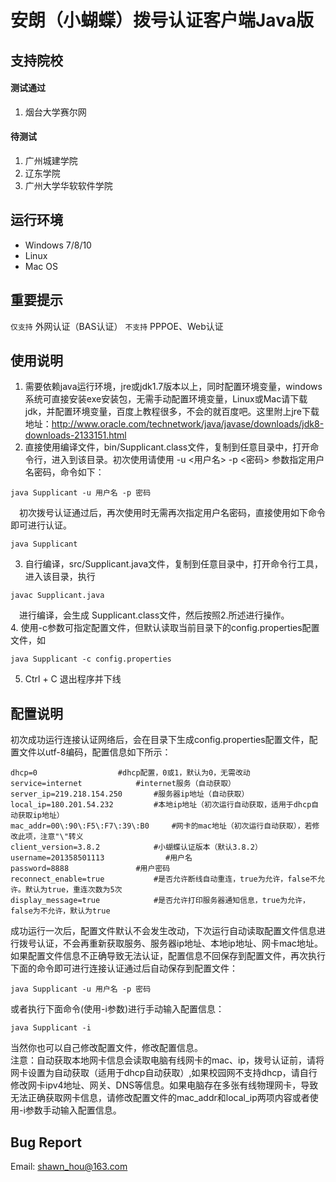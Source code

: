 # 安朗（小蝴蝶）拨号认证客户端Java版
## 支持院校
#### 测试通过
1. 烟台大学赛尔网

#### 待测试
1. 广州城建学院
2. 辽东学院
3. 广州大学华软软件学院

## 运行环境
- Windows 7/8/10
- Linux
- Mac OS

## 重要提示
`仅支持` 外网认证（BAS认证）
`不支持` PPPOE、Web认证

## 使用说明
1. 需要依赖java运行环境，jre或jdk1.7版本以上，同时配置环境变量，windows系统可直接安装exe安装包，无需手动配置环境变量，Linux或Mac请下载jdk，并配置环境变量，百度上教程很多，不会的就百度吧。这里附上jre下载地址：http://www.oracle.com/technetwork/java/javase/downloads/jdk8-downloads-2133151.html<br>
2. 直接使用编译文件，bin/Supplicant.class文件，复制到任意目录中，打开命令行，进入到该目录。初次使用请使用 -u <用户名> -p <密码> 参数指定用户名密码，命令如下：
 ```
 java Supplicant -u 用户名 -p 密码
 ```
　初次拨号认证通过后，再次使用时无需再次指定用户名密码，直接使用如下命令即可进行认证。
 ```
 java Supplicant 
 ```
3. 自行编译，src/Supplicant.java文件，复制到任意目录中，打开命令行工具，进入该目录，执行 
 ```
 javac Supplicant.java 
 ```
　进行编译，会生成 Supplicant.class文件，然后按照2.所述进行操作。<br>
4. 使用-c参数可指定配置文件，但默认读取当前目录下的config.properties配置文件，如
 ```
 java Supplicant -c config.properties
 ```
5. Ctrl + C 退出程序并下线

## 配置说明
初次成功运行连接认证网络后，会在目录下生成config.properties配置文件，配置文件以utf-8编码，配置信息如下所示：<br>
```
dhcp=0					#dhcp配置，0或1，默认为0，无需改动
service=internet			#internet服务（自动获取）
server_ip=219.218.154.250		#服务器ip地址（自动获取）
local_ip=180.201.54.232			#本地ip地址（初次运行自动获取，适用于dhcp自动获取ip地址）
mac_addr=00\:90\:F5\:F7\:39\:B0		#网卡的mac地址（初次运行自动获取），若修改此项，注意"\"转义
client_version=3.8.2			#小蝴蝶认证版本（默认3.8.2）
username=201358501113　　　　		#用户名
password=8888				#用户密码
reconnect_enable=true			#是否允许断线自动重连，true为允许，false不允许。默认为true，重连次数为5次
display_message=true			#是否允许打印服务器通知信息，true为允许，false为不允许，默认为true
```
成功运行一次后，配置文件默认不会发生改动，下次运行自动读取配置文件信息进行拨号认证，不会再重新获取服务、服务器ip地址、本地ip地址、网卡mac地址。如果配置文件信息不正确导致无法认证，配置信息不回保存到配置文件，再次执行下面的命令即可进行连接认证通过后自动保存到配置文件：
```
java Supplicant -u 用户名 -p 密码 
```
或者执行下面命令(使用-i参数)进行手动输入配置信息：
```
java Supplicant -i
```
当然你也可以自己修改配置文件，修改配置信息。<br>
注意：自动获取本地网卡信息会读取电脑有线网卡的mac、ip，拨号认证前，请将网卡设置为自动获取（适用于dhcp自动获取）,如果校园网不支持dhcp，请自行修改网卡ipv4地址、网关、DNS等信息。如果电脑存在多张有线物理网卡，导致无法正确获取网卡信息，请修改配置文件的mac_addr和local_ip两项内容或者使用-i参数手动输入配置信息。<br>

## Bug Report
Email: shawn_hou@163.com
